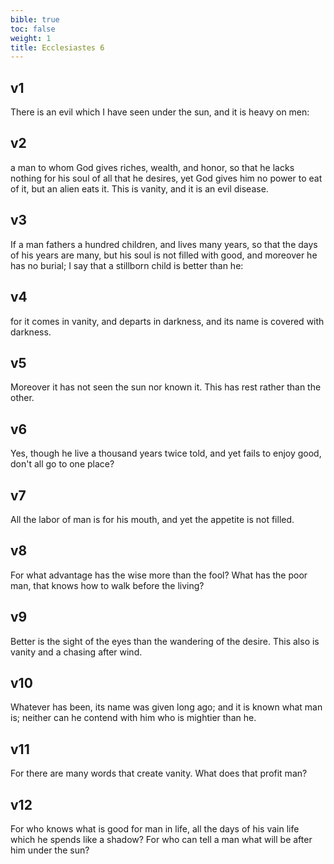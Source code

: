 ```yaml
---
bible: true
toc: false
weight: 1
title: Ecclesiastes 6
---
```




## v1 
There is an evil which I have seen under the sun, and it is heavy on men: 

## v2 
a man to whom God gives riches, wealth, and honor, so that he lacks nothing for his soul of all that he desires, yet God gives him no power to eat of it, but an alien eats it. This is vanity, and it is an evil disease. 

## v3 
If a man fathers a hundred children, and lives many years, so that the days of his years are many, but his soul is not filled with good, and moreover he has no burial; I say that a stillborn child is better than he: 

## v4 
for it comes in vanity, and departs in darkness, and its name is covered with darkness. 

## v5 
Moreover it has not seen the sun nor known it. This has rest rather than the other. 

## v6 
Yes, though he live a thousand years twice told, and yet fails to enjoy good, don't all go to one place? 

## v7 
All the labor of man is for his mouth, and yet the appetite is not filled. 

## v8 
For what advantage has the wise more than the fool? What has the poor man, that knows how to walk before the living? 

## v9 
Better is the sight of the eyes than the wandering of the desire. This also is vanity and a chasing after wind. 

## v10 
Whatever has been, its name was given long ago; and it is known what man is; neither can he contend with him who is mightier than he. 

## v11 
For there are many words that create vanity. What does that profit man? 

## v12 
For who knows what is good for man in life, all the days of his vain life which he spends like a shadow? For who can tell a man what will be after him under the sun?
